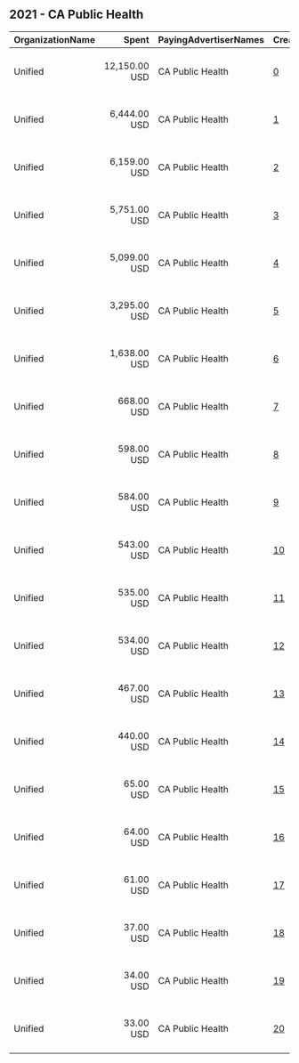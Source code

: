 ## 2021 - CA Public Health 
|OrganizationName|Spent|PayingAdvertiserNames|CreativeUrls|Impressions|Genders|AgeBrackets|CountryCodes|BillingAddresses|CandidateBallotInformation|
|:---|---:|:---|:---|---:|:---|:---|:---|:---|:---|
|Unified|12,150.00 USD|CA Public Health|[0](https://www.snap.com/political-ads/asset/c20105be0142e6375560188f4fb9d78abd8ca2d8c931c847ce931872078cb5fb?mediaType=mp4)|4,670,496||18+|united states|"180 Madison Ave New York,New York,10016,US"||
|Unified|6,444.00 USD|CA Public Health|[1](https://www.snap.com/political-ads/asset/5fe09e57aa0d3229ebd28bce8059314120a7cfb0c082af355c94d0d4b6988677?mediaType=jpg)|1,510,005|||united states|"180 Madison Ave New York,New York,10016,US"||
|Unified|6,159.00 USD|CA Public Health|[2](https://www.snap.com/political-ads/asset/5fe6bf8585f4a9c274b5bdda8f16f3671acfca19f8596f380faa567067cc1ec8?mediaType=jpg)|1,444,357|||united states|"180 Madison Ave New York,New York,10016,US"||
|Unified|5,751.00 USD|CA Public Health|[3](https://www.snap.com/political-ads/asset/7e90d7272315d12b2286cc2571cd25057a8051c81f85a27ba64142f2a2024c9d?mediaType=jpg)|1,349,066|||united states|"180 Madison Ave New York,New York,10016,US"||
|Unified|5,099.00 USD|CA Public Health|[4](https://www.snap.com/political-ads/asset/c20105be0142e6375560188f4fb9d78abd8ca2d8c931c847ce931872078cb5fb?mediaType=mp4)|1,896,411||18+|united states|"180 Madison Ave New York,New York,10016,US"||
|Unified|3,295.00 USD|CA Public Health|[5](https://www.snap.com/political-ads/asset/c20105be0142e6375560188f4fb9d78abd8ca2d8c931c847ce931872078cb5fb?mediaType=mp4)|815,126||18+|united states|"180 Madison Ave New York,New York,10016,US"||
|Unified|1,638.00 USD|CA Public Health|[6](https://www.snap.com/political-ads/asset/8fd254087520ab51911d4e341bc2ce65d053f106a390c4449d6ae667e3c8ff83?mediaType=jpg)|609,293||18+|united states|"180 Madison Ave New York,New York,10016,US"||
|Unified|668.00 USD|CA Public Health|[7](https://www.snap.com/political-ads/asset/c20105be0142e6375560188f4fb9d78abd8ca2d8c931c847ce931872078cb5fb?mediaType=mp4)|72,987||18+|united states|"180 Madison Ave New York,New York,10016,US"||
|Unified|598.00 USD|CA Public Health|[8](https://www.snap.com/political-ads/asset/225c96d4567caeb2aab7101f8e96fdd82c4b2519333ade4ad1811bb13cb21544?mediaType=jpg)|222,084||18+|united states|"180 Madison Ave New York,New York,10016,US"||
|Unified|584.00 USD|CA Public Health|[9](https://www.snap.com/political-ads/asset/9905c27fac8b7ceb6ce6529b730f8ca65adf5cf1bf24ccd1c300fa6783a85edc?mediaType=jpg)|218,095||18+|united states|"180 Madison Ave New York,New York,10016,US"||
|Unified|543.00 USD|CA Public Health|[10](https://www.snap.com/political-ads/asset/fb597047cfea8e7c6c6dcb0d6c412674f93cda47ec535b361c52cb81e560a991?mediaType=jpg)|108,163||18+|united states|"180 Madison Ave New York,New York,10016,US"||
|Unified|535.00 USD|CA Public Health|[11](https://www.snap.com/political-ads/asset/43e6a05e15e0ef5d68c43d4bfa1fbdd79c4b9590fcb4328fb8629994cdc4177a?mediaType=jpg)|106,264||18+|united states|"180 Madison Ave New York,New York,10016,US"||
|Unified|534.00 USD|CA Public Health|[12](https://www.snap.com/political-ads/asset/759d7cdc9cbba1a9d5d0a87c6fe57d5cd9364a9efda81213de8cc5bd2658f696?mediaType=jpg)|198,352||18+|united states|"180 Madison Ave New York,New York,10016,US"||
|Unified|467.00 USD|CA Public Health|[13](https://www.snap.com/political-ads/asset/6ce448847550d3ed7ab793e15ffda40567aa7e148acd961213fbdfe2a946ee53?mediaType=jpg)|92,696||18+|united states|"180 Madison Ave New York,New York,10016,US"||
|Unified|440.00 USD|CA Public Health|[14](https://www.snap.com/political-ads/asset/168b5309a007ee4ed61d13d999df637c12fcdcc8a907dd12437211c76c126944?mediaType=jpg)|87,547||18+|united states|"180 Madison Ave New York,New York,10016,US"||
|Unified|65.00 USD|CA Public Health|[15](https://www.snap.com/political-ads/asset/fb597047cfea8e7c6c6dcb0d6c412674f93cda47ec535b361c52cb81e560a991?mediaType=jpg)|6,173||18+|united states|"180 Madison Ave New York,New York,10016,US"||
|Unified|64.00 USD|CA Public Health|[16](https://www.snap.com/political-ads/asset/168b5309a007ee4ed61d13d999df637c12fcdcc8a907dd12437211c76c126944?mediaType=jpg)|6,131||18+|united states|"180 Madison Ave New York,New York,10016,US"||
|Unified|61.00 USD|CA Public Health|[17](https://www.snap.com/political-ads/asset/43e6a05e15e0ef5d68c43d4bfa1fbdd79c4b9590fcb4328fb8629994cdc4177a?mediaType=jpg)|5,957||18+|united states|"180 Madison Ave New York,New York,10016,US"||
|Unified|37.00 USD|CA Public Health|[18](https://www.snap.com/political-ads/asset/6ce448847550d3ed7ab793e15ffda40567aa7e148acd961213fbdfe2a946ee53?mediaType=jpg)|6,363||18+|united states|"180 Madison Ave New York,New York,10016,US"||
|Unified|34.00 USD|CA Public Health|[19](https://www.snap.com/political-ads/asset/168b5309a007ee4ed61d13d999df637c12fcdcc8a907dd12437211c76c126944?mediaType=jpg)|5,863||18+|united states|"180 Madison Ave New York,New York,10016,US"||
|Unified|33.00 USD|CA Public Health|[20](https://www.snap.com/political-ads/asset/fb597047cfea8e7c6c6dcb0d6c412674f93cda47ec535b361c52cb81e560a991?mediaType=jpg)|5,742||18+|united states|"180 Madison Ave New York,New York,10016,US"||
